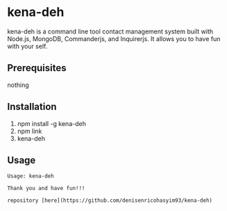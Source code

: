 # kena-deh
kena-deh is a command line tool contact management system built with Node.js, MongoDB, Commanderjs, and Inquirerjs. It allows you to have fun with your self.


## Prerequisites
nothing


## Installation

1. npm install -g kena-deh
2. npm link
3. kena-deh

## Usage
```
Usage: kena-deh

Thank you and have fun!!!

repository [here](https://github.com/denisenricohasyim93/kena-deh)